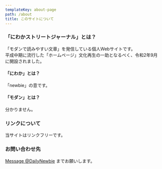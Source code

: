 ```yaml
---
templateKey: about-page
path: /about
title: このサイトについて
---
```

### 「にわかストリートジャーナル」とは？

「モダンで読みやすい文章」を発信している個人Webサイトです。\
平成中期に流行した「ホームページ」文化再生の一助となるべく、令和2年9月に開設されました。

#### 「にわか」とは？

「newbie」の意です。

#### 「モダン」とは？

分かりません。

### リンクについて

当サイトはリンクフリーです。

### お問い合わせ先

<a href="https://twitter.com/messages/compose?recipient_id=1298740922981572609&ref_src=twsrc%5Etfw" class="twitter-dm-button" data-screen-name="DailyNewbie" data-show-count="false">Message @DailyNewbie</a><script async src="https://platform.twitter.com/widgets.js" charset="utf-8"></script> 
までお願いします。